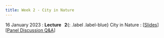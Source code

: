 ```yaml
---
title: Week 2 - City in Nature
---
```


16 January 2023
: **Lecture &nbsp; 2**{: .label .label-blue} City in Nature
  : [[Slides](https://canvas.nus.edu.sg/courses/42112/pages/lecture-2-city-in-nature?module_item_id=97187)] 
  [[Panel Discussion Q&A](https://canvas.nus.edu.sg/courses/42112/discussion_topics/27406?module_item_id=97460)]
